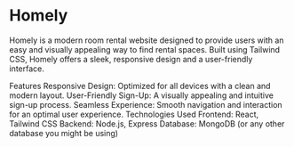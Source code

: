 # Homely
Homely is a modern room rental website designed to provide users with an easy and visually appealing way to find rental spaces. Built using Tailwind CSS, Homely offers a sleek, responsive design and a user-friendly interface.

Features
Responsive Design: Optimized for all devices with a clean and modern layout.
User-Friendly Sign-Up: A visually appealing and intuitive sign-up process.
Seamless Experience: Smooth navigation and interaction for an optimal user experience.
Technologies Used
Frontend: React, Tailwind CSS
Backend: Node.js, Express
Database: MongoDB (or any other database you might be using)
